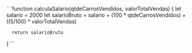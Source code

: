 ˋˋˋfunction calculaSalario(qtdeCarrosVendidos, valorTotalVendas) {
 let salario = 2000
      let salarioBruto = salario + (100 * qtdeCarrosVendidos) + ((5/100) * valorTotalVendas)
          
      return salarioBruto
 
  
 

}ˋˋˋ